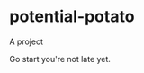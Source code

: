 # potential-potato
A project

Go start you're not late yet.

<!-- I will start today freelancing and VA help me

help me help me helpppp

mashed potato
